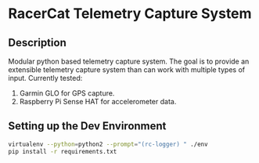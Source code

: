# RacerCat Telemetry Capture System

## Description
Modular python based telemetry capture system.  The goal is to provide an extensible telemetry capture system than can work with multiple types of input. Currently tested:

1. Garmin GLO for GPS capture.
2. Raspberry Pi Sense HAT for accelerometer data.

## Setting up the Dev Environment

```bash
virtualenv --python=python2 --prompt="(rc-logger) " ./env
pip install -r requirements.txt
```
